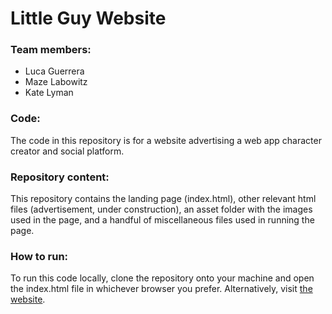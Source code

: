 # Little Guy Website

### Team members:
- Luca Guerrera
- Maze Labowitz
- Kate Lyman

### Code:
The code in this repository is for a website advertising a web app character creator and social platform. 

### Repository content:
This repository contains the landing page (index.html), other relevant html files (advertisement, under construction), an asset folder with the images used in the page, and a handful of miscellaneous files used in running the page.

### How to run:
To run this code locally, clone the repository onto your machine and open the index.html file in whichever browser you prefer. Alternatively, visit [the website](https://lucaguerrera.github.io/little-guy-website/).